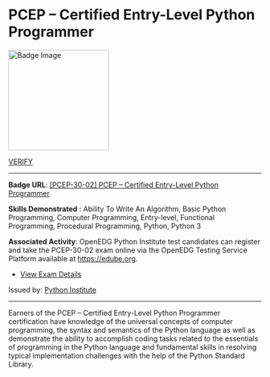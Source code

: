 # __PCEP – Certified Entry-Level Python Programmer__
<a href='#'>
<img alt='Badge Image' width='200px' src='https://images.credly.com/images/94d0811d-8fed-47e5-acc8-50b69342a9a4/pcep-30-02-badge.png'></a>

 [VERIFY](https://www.credly.com/badges/458abe77-e991-4329-931e-a9e41f2c14d5/public_url)

---

**Badge URL**: [[PCEP-30-02] PCEP – Certified Entry-Level Python Programmer](https://www.credly.com/org/python-institute/badge/pcep-30-02-pcep-certified-entry-level-python-progra)

**Skills Demonstrated** : Ability To Write An Algorithm, Basic Python Programming, Computer Programming, Entry-level, Functional Programming, Procedural Programming, Python, Python 3

**Associated Activity**: OpenEDG Python Institute test candidates can register and take the PCEP-30-02 exam online via the OpenEDG Testing Service Platform available at https://edube.org.
- [View Exam Details](None)

Issued by: [Python Institute](https://www.credly.com/org/python-institute)

---

Earners of the PCEP – Certified Entry-Level Python Programmer certification have knowledge of the universal concepts of computer programming, the syntax and semantics of the Python language as well as demonstrate the ability to accomplish coding tasks related to the essentials of programming in the Python language and fundamental skills in resolving typical implementation challenges with the help of the Python Standard Library.

